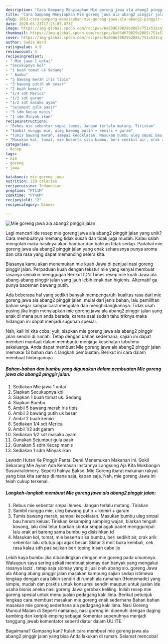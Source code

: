 ```yaml
---
description: "Cara Gampang Menyiapkan Mie goreng jawa ala abang2 pinggir jalan Anti Gagal"
title: "Cara Gampang Menyiapkan Mie goreng jawa ala abang2 pinggir jalan Anti Gagal"
slug: 1663-cara-gampang-menyiapkan-mie-goreng-jawa-ala-abang2-pinggir-jalan-anti-gagal
date: 2020-05-23T17:25:07.073Z
image: https://img-global.cpcdn.com/recipes/6a03d679829b2085/751x532cq70/mie-goreng-jawa-ala-abang2-pinggir-jalan-foto-resep-utama.jpg
thumbnail: https://img-global.cpcdn.com/recipes/6a03d679829b2085/751x532cq70/mie-goreng-jawa-ala-abang2-pinggir-jalan-foto-resep-utama.jpg
cover: https://img-global.cpcdn.com/recipes/6a03d679829b2085/751x532cq70/mie-goreng-jawa-ala-abang2-pinggir-jalan-foto-resep-utama.jpg
author: Sadie Ward
ratingvalue: 4.9
reviewcount: 5
recipeingredient:
- " Mie jawa 1 untai"
- "Secukupnya kol"
- "1 buah tomat uk Sedang"
- " Bumbu"
- "5 bawang merah iris tipis"
- "3 bawang putih uk besar"
- "2 buah kemiri"
- "1/4 sdt Merica"
- "1/2 sdt garam"
- "1/2 sdt masako ayam"
- "Sejumput gula pasir"
- "5 sdm Kecap manis"
- "1 sdm Minyak ikan"
recipeinstructions:
- "Rebus mie sebentar smpai lemes. Jangan terlalu matang. Tiriskan"
- "Sambil nunggu mie, uleg bawang putih + kemiri + garam"
- "Tumis bawang merah, sampai kecoklatan. Masukan bumbu uleg smpai bau harum keluar. Tiriskan kesamping samping wajan, biarkan tengah kosong, lalu diisi telur biarkan sbntar smpai agak padet menggumpal lalu orak ari bareng sama bumbu yg disisihkan td"
- "Masukan kol, tomat, mie beserta sisa bumbu, beri sedikit air, orak arik sebentar lalu ditutup api agak besar. Skitar 3 mnit buka kembali, cek rasa kalau sdh pas sajikan beri toping irisan cabe ijo"
categories:
- Resep
tags:
- mie
- goreng
- jawa

katakunci: mie goreng jawa 
nutrition: 220 calories
recipecuisine: Indonesian
preptime: "PT11M"
cooktime: "PT46M"
recipeyield: "2"
recipecategory: Dinner

---
```



![Mie goreng jawa ala abang2 pinggir jalan](https://img-global.cpcdn.com/recipes/6a03d679829b2085/751x532cq70/mie-goreng-jawa-ala-abang2-pinggir-jalan-foto-resep-utama.jpg)

Lagi mencari ide resep mie goreng jawa ala abang2 pinggir jalan yang unik? Cara membuatnya memang tidak susah dan tidak juga mudah. Kalau salah mengolah maka hasilnya akan hambar dan bahkan tidak sedap. Padahal mie goreng jawa ala abang2 pinggir jalan yang enak seharusnya punya aroma dan cita rasa yang dapat memancing selera kita.

Biasanya kamu akan menemukan mie kuah Jawa di penjual nasi goreng pinggir jalan. Perpaduan kuah dengan tekstur mie yang kenyal membuat rasanya semakin menggugah Berikut IDN Times resep mie kuah Jawa ala abang-abang pinggir jalan yang jauh lebih enak dan higienis. Alternatif ga punya baceman bawang putih.

Ada beberapa hal yang sedikit banyak mempengaruhi kualitas rasa dari mie goreng jawa ala abang2 pinggir jalan, mulai dari jenis bahan, lalu pemilihan bahan segar sampai cara mengolah dan menghidangkannya. Tidak usah pusing jika ingin menyiapkan mie goreng jawa ala abang2 pinggir jalan yang enak di mana pun anda berada, karena asal sudah tahu triknya maka hidangan ini dapat menjadi suguhan spesial.


Nah, kali ini kita coba, yuk, siapkan mie goreng jawa ala abang2 pinggir jalan sendiri di rumah. Tetap dengan bahan sederhana, sajian ini dapat memberi manfaat dalam membantu menjaga kesehatan tubuhmu sekeluarga. Anda dapat membuat Mie goreng jawa ala abang2 pinggir jalan memakai 13 bahan dan 4 langkah pembuatan. Berikut ini cara dalam membuat hidangannya.

<!--inarticleads1-->

##### Bahan-bahan dan bumbu yang digunakan dalam pembuatan Mie goreng jawa ala abang2 pinggir jalan:

1. Sediakan  Mie jawa 1 untai
1. Siapkan Secukupnya kol
1. Siapkan 1 buah tomat uk. Sedang
1. Siapkan  Bumbu
1. Ambil 5 bawang merah iris tipis
1. Ambil 3 bawang putih uk besar
1. Ambil 2 buah kemiri
1. Sediakan 1/4 sdt Merica
1. Ambil 1/2 sdt garam
1. Sediakan 1/2 sdt masako ayam
1. Gunakan Sejumput gula pasir
1. Gunakan 5 sdm Kecap manis
1. Sediakan 1 sdm Minyak ikan


Lewatin Hutan Ke Pinggir Pantai Demi Menemukan Makanan Ini. Gokil Sekarang Mie Ayam Ada Kemasan Instannya Langsung Aja Kita Mukbangin Susuviralcimory. Seperti halnya Bakso, Mie Goreng ibarat makanan rakyat yang bisa kita santap di mana saja, kapan saja. Nah, mie goreng Jawa ini telah cukup terkenal. 

<!--inarticleads2-->

##### Langkah-langkah membuat Mie goreng jawa ala abang2 pinggir jalan:

1. Rebus mie sebentar smpai lemes. Jangan terlalu matang. Tiriskan
1. Sambil nunggu mie, uleg bawang putih + kemiri + garam
1. Tumis bawang merah, sampai kecoklatan. Masukan bumbu uleg smpai bau harum keluar. Tiriskan kesamping samping wajan, biarkan tengah kosong, lalu diisi telur biarkan sbntar smpai agak padet menggumpal lalu orak ari bareng sama bumbu yg disisihkan td
1. Masukan kol, tomat, mie beserta sisa bumbu, beri sedikit air, orak arik sebentar lalu ditutup api agak besar. Skitar 3 mnit buka kembali, cek rasa kalau sdh pas sajikan beri toping irisan cabe ijo


Lebih kaya bumbu jika dibandingkan dengan mie goreng pada umumnya. Walaupun saya sering sekali membuat siomay dan banyak yang mengakui rasanya laziz , tetap saja siomay yang diijual oleh abang sio..goreng Jawa ala Abang abang pinggir jalan masakan kampung sajian sedap istimewa lengkap dengan cara bikin sendiri di rumah ala rumahan (Homemade) yang simple, mudah dan praktis untuk konsumsi sendiri maupun untuk jualan ide usaha bisnis aneka nasi goreng Jawa gerobak keliling. Inilah resep mie goreng spesial untuk menu jualan pedagang kaki lima. Berikut petunjuk lengkap cara membuat masakan mie goreng enak sederhana Bahan bahan masakan mie goreng sederhana ala pedagang kaki lima. Nasi Goreng Muncul Malam di Seperti namanya, nasi goreng ini dipenuhi dengan daging kambing dan keripik emping sebagai Komentar sepenuhnya menjadi tanggung jawab komentator seperti diatur dalam UU ITE. 

Bagaimana? Gampang kan? Itulah cara membuat mie goreng jawa ala abang2 pinggir jalan yang bisa Anda lakukan di rumah. Selamat mencoba!
